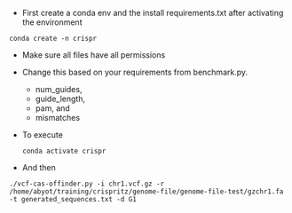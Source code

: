 
- First create a conda env and the install requirements.txt after activating the environment
 ```
conda create -n crispr
```
- Make sure all files have all permissions
- Change this based on your requirements from benchmark.py.

    - num_guides,
    - guide_length,
    - pam, and
    - mismatches

- To execute
  ```
  conda activate crispr
  ```
 - And then
  
  ```
 ./vcf-cas-offinder.py -i chr1.vcf.gz -r /home/abyot/training/crispritz/genome-file/genome-file-test/gzchr1.fa -t generated_sequences.txt -d G1
```
